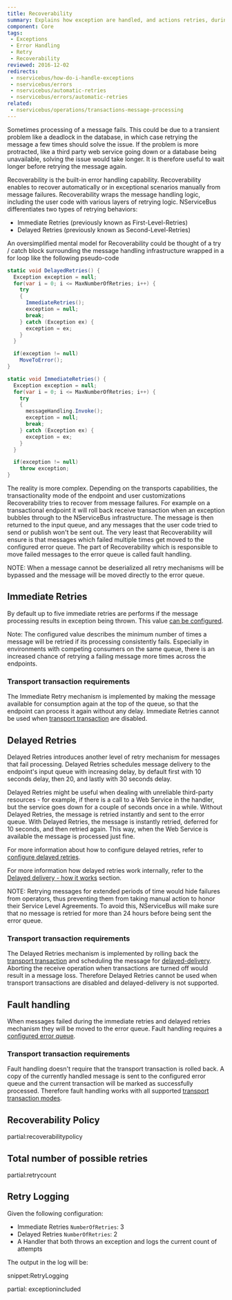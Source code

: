 ```yaml
---
title: Recoverability
summary: Explains how exception are handled, and actions retries, during message processing
component: Core
tags:
 - Exceptions
 - Error Handling
 - Retry
 - Recoverability
reviewed: 2016-12-02
redirects:
 - nservicebus/how-do-i-handle-exceptions
 - nservicebus/errors
 - nservicebus/automatic-retries
 - nservicebus/errors/automatic-retries
related:
 - nservicebus/operations/transactions-message-processing
---
```


Sometimes processing of a message fails. This could be due to a transient problem like a deadlock in the database, in which case retrying the message a few times should solve the issue. If the problem is more protracted, like a third party web service going down or a database being unavailable, solving the issue would take longer. It is therefore useful to wait longer before retrying the message again.

Recoverability is the built-in error handling capability. Recoverability enables to recover automatically or in exceptional scenarios manually from message failures. Recoverability wraps the message handling logic, including the user code with various layers of retrying logic. NServiceBus differentiates two types of retrying behaviors:

 * Immediate Retries (previously known as First-Level-Retries)
 * Delayed Retries (previously known as Second-Level-Retries)

An oversimplified mental model for Recoverability could be thought of a try / catch block surrounding the message handling infrastructure wrapped in a for loop like the following pseudo-code

```cs
static void DelayedRetries() {
  Exception exception = null;
  for(var i = 0; i <= MaxNumberOfRetries; i++) {
    try
    {
      ImmediateRetries();
      exception = null;
      break;
    } catch (Exception ex) {
      exception = ex;
    }
  }

  if(exception != null)
    MoveToError();
}

static void ImmediateRetries() {
  Exception exception = null;
  for(var i = 0; i <= MaxNumberOfRetries; i++) {
    try
    {
      messageHandling.Invoke();
      exception = null;
      break;
    } catch (Exception ex) {
      exception = ex;
    }
  }

  if(exception != null)
    throw exception;
}
```

The reality is more complex. Depending on the transports capabilities, the transactionality mode of the endpoint and user customizations Recoverability tries to recover from message failures. For example on a transactional endpoint it will roll back receive transaction when an exception bubbles through to the NServiceBus infrastructure. The message is then returned to the input queue, and any messages that the user code tried to send or publish won't be sent out. The very least that Recoverability will ensure is that messages which failed multiple times get moved to the configured error queue. The part of Recoverability which is responsible to move failed messages to the error queue is called fault handling.

NOTE: When a message cannot be deserialized all retry mechanisms will be bypassed and the message will be moved directly to the error queue.


## Immediate Retries

By default up to five immediate retries are performs if the message processing results in exception being thrown. This value [can be configured](/nservicebus/recoverability/configure-immediate-retries.md).

Note: The configured value describes the minimum number of times a message will be retried if its processing consistently fails. Especially in environments with competing consumers on the same queue, there is an increased chance of retrying a failing message more times across the endpoints.


### Transport transaction requirements

The Immediate Retry mechanism is implemented by making the message available for consumption again at the top of the queue, so that the endpoint can process it again without any delay. Immediate Retries cannot be used when [transport transaction](/nservicebus/transports/transactions.md) are disabled.


## Delayed Retries

Delayed Retries introduces another level of retry mechanism for messages that fail processing. Delayed Retries schedules message delivery to the endpoint's input queue with increasing delay, by default first with 10 seconds delay, then 20, and lastly with 30 seconds delay.

Delayed Retries might be useful when dealing with unreliable third-party resources - for example, if there is a call to a Web Service in the handler, but the service goes down for a couple of seconds once in a while. Without Delayed Retries, the message is retried instantly and sent to the error queue. With Delayed Retries, the message is instantly retried, deferred for 10 seconds, and then retried again. This way, when the Web Service is available the message is processed just fine.

For more information about how to configure delayed retries, refer to [configure delayed retries](configure-delayed-retries.md).

For more information how delayed retries work internally, refer to the [Delayed delivery - how it works](/nservicebus/messaging/delayed-delivery.md#how-it-works) section.

NOTE: Retrying messages for extended periods of time would hide failures from operators, thus preventing them from taking manual action to honor their Service Level Agreements. To avoid this, NServiceBus will make sure that no message is retried for more than 24 hours before being sent the error queue.


### Transport transaction requirements

The Delayed Retries mechanism is implemented by rolling back the [transport transaction](/nservicebus/transports/transactions.md) and scheduling the message for [delayed-delivery](/nservicebus/messaging/delayed-delivery.md). Aborting the receive operation when transactions are turned off would result in a message loss. Therefore Delayed Retries cannot be used when transport transactions are disabled and delayed-delivery is not supported.


## Fault handling

When messages failed during the immediate retries and delayed retries mechanism they will be moved to the error queue. Fault handling requires a [configured error queue](/nservicebus/recoverability/configure-error-handling.md).


### Transport transaction requirements

Fault handling doesn't require that the transport transaction is rolled back. A copy of the currently handled message is sent to the configured error queue and the current transaction will be marked as successfully processed. Therefore fault handling works with all supported [transport transaction modes](/nservicebus/transports/transactions.md).


## Recoverability Policy

partial:recoverabilitypolicy


## Total number of possible retries

partial:retrycount


## Retry Logging

Given the following configuration:

 * Immediate Retries `NumberOfRetries`: 3
 * Delayed Retries `NumberOfRetries`: 2
 * A Handler that both throws an exception and logs the current count of attempts

The output in the log will be:

snippet:RetryLogging

partial: exceptionincluded